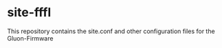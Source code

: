 site-fffl
=========

This repository contains the site.conf and other configuration files for the Gluon-Firmware
